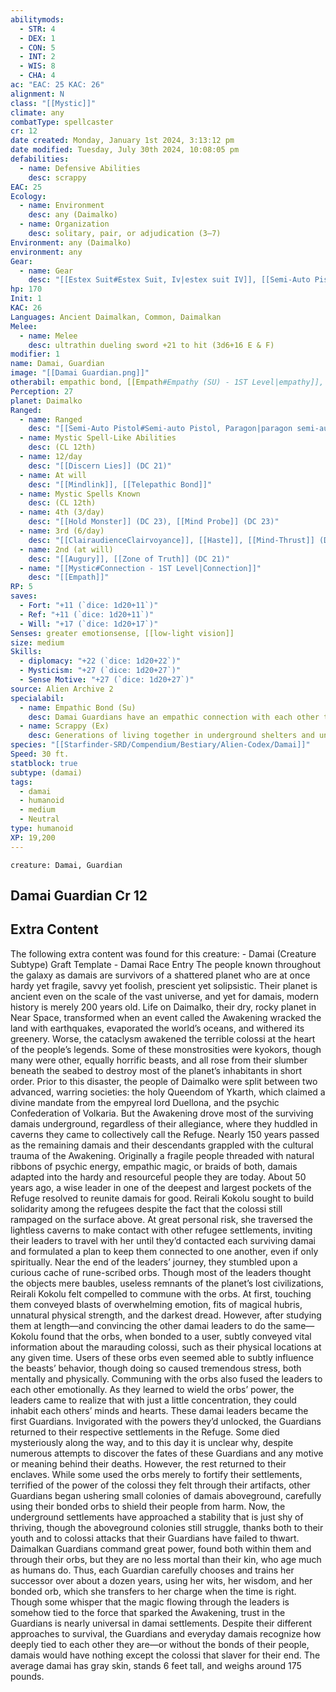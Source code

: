 ```yaml
---
abilitymods:
  - STR: 4
  - DEX: 1
  - CON: 5
  - INT: 2
  - WIS: 8
  - CHA: 4
ac: "EAC: 25 KAC: 26"
alignment: N
class: "[[Mystic]]"
climate: any
combatType: spellcaster
cr: 12
date created: Monday, January 1st 2024, 3:13:12 pm
date modified: Tuesday, July 30th 2024, 10:08:05 pm
defabilities:
  - name: Defensive Abilities
    desc: scrappy
EAC: 25
Ecology:
  - name: Environment
    desc: any (Daimalko)
  - name: Organization
    desc: solitary, pair, or adjudication (3–7)
Environment: any (Daimalko)
environment: any
Gear:
  - name: Gear
    desc: "[[Estex Suit#Estex Suit, Iv|estex suit IV]], [[Semi-Auto Pistol#Semi-auto Pistol, Paragon|paragon semi-auto pistol]] with 32 [[Rounds#Rounds, Small Arm|small arm rounds]], [[Dueling Sword#Dueling Sword, Ultrathin|ultrathin dueling sword]]"
hp: 170
Init: 1
KAC: 26
Languages: Ancient Daimalkan, Common, Daimalkan
Melee:
  - name: Melee
    desc: ultrathin dueling sword +21 to hit (3d6+16 E & F)
modifier: 1
name: Damai, Guardian
image: "[[Damai Guardian.png]]"
otherabil: empathic bond, [[Empath#Empathy (SU) - 1ST Level|empathy]], [[Empath#Greater Mindlink (SU) - 3RD Level|greater mindlink]], [[Telepathic Bond]]
Perception: 27
planet: Daimalko
Ranged:
  - name: Ranged
    desc: "[[Semi-Auto Pistol#Semi-auto Pistol, Paragon|paragon semi-auto pistol]] +19 to hit (4d6+12 P)"
  - name: Mystic Spell-Like Abilities
    desc: (CL 12th)
  - name: 12/day
    desc: "[[Discern Lies]] (DC 21)"
  - name: At will
    desc: "[[Mindlink]], [[Telepathic Bond]]"
  - name: Mystic Spells Known
    desc: (CL 12th)
  - name: 4th (3/day)
    desc: "[[Hold Monster]] (DC 23), [[Mind Probe]] (DC 23)"
  - name: 3rd (6/day)
    desc: "[[ClairaudienceClairvoyance]], [[Haste]], [[Mind-Thrust]] (DC 22), [[Mystic-Cure|Mystic Cure]]"
  - name: 2nd (at will)
    desc: "[[Augury]], [[Zone of Truth]] (DC 21)"
  - name: "[[Mystic#Connection - 1ST Level|Connection]]"
    desc: "[[Empath]]"
RP: 5
saves:
  - Fort: "+11 (`dice: 1d20+11`)"
  - Ref: "+11 (`dice: 1d20+11`)"
  - Will: "+17 (`dice: 1d20+17`)"
Senses: greater emotionsense, [[low-light vision]]
size: medium
Skills:
  - diplomacy: "+22 (`dice: 1d20+22`)"
  - Mysticism: "+27 (`dice: 1d20+27`)"
  - Sense Motive: "+27 (`dice: 1d20+27`)"
source: Alien Archive 2
specialabil:
  - name: Empathic Bond (Su)
    desc: Damai Guardians have an empathic connection with each other that lasts for life. If a Guardian spends 1 round concentrating while thinking about another specific Guardian, she can learn that individual’s relative position and general condition, as per the status spell. Additionally, when she uses this ability, the Guardian learns the other individual’s general emotional state and its intensity, such as whether the target is mildly content, moderately worried, intensely distraught, or similar.
  - name: Scrappy (Ex)
    desc: Generations of living together in underground shelters and under the constant threat of enormous creatures have taught damais to work together against all odds. Once per day, as long as an ally is within 10 feet, a damai can reroll a failed attack roll or saving throw.
species: "[[Starfinder-SRD/Compendium/Bestiary/Alien-Codex/Damai]]"
Speed: 30 ft.
statblock: true
subtype: (damai)
tags:
  - damai
  - humanoid
  - medium
  - Neutral
type: humanoid
XP: 19,200
---
```


```statblock
creature: Damai, Guardian
```

## Damai Guardian Cr 12

## Extra Content

The following extra content was found for this creature: 
\- Damai (Creature Subtype) Graft Template 
\- Damai Race Entry
The people known throughout the galaxy as damais are survivors of a shattered planet who are at once hardy yet fragile, savvy yet foolish, prescient yet solipsistic. Their planet is ancient even on the scale of the vast universe, and yet for damais, modern history is merely 200 years old. Life on Daimalko, their dry, rocky planet in Near Space, transformed when an event called the Awakening wracked the land with earthquakes, evaporated the world’s oceans, and withered its greenery. Worse, the cataclysm awakened the terrible colossi at the heart of the people’s legends. Some of these monstrosities were kyokors, though many were other, equally horrific beasts, and all rose from their slumber beneath the seabed to destroy most of the planet’s inhabitants in short order.
Prior to this disaster, the people of Daimalko were split between two advanced, warring societies: the holy Queendom of Ykarth, which claimed a divine mandate from the empyreal lord Duellona, and the psychic Confederation of Volkaria. But the Awakening drove most of the surviving damais underground, regardless of their allegiance, where they huddled in caverns they came to collectively call the Refuge. Nearly 150 years passed as the remaining damais and their descendants grappled with the cultural trauma of the Awakening. Originally a fragile people threaded with natural ribbons of psychic energy, empathic magic, or braids of both, damais adapted into the hardy and resourceful people they are today.
About 50 years ago, a wise leader in one of the deepest and largest pockets of the Refuge resolved to reunite damais for good. Reirali Kokolu sought to build solidarity among the refugees despite the fact that the colossi still rampaged on the surface above. At great personal risk, she traversed the lightless caverns to make contact with other refugee settlements, inviting their leaders to travel with her until they’d contacted each surviving damai and formulated a plan to keep them connected to one another, even if only spiritually.
Near the end of the leaders’ journey, they stumbled upon a curious cache of rune-scribed orbs. Though most of the leaders thought the objects mere baubles, useless remnants of the planet’s lost civilizations, Reirali Kokolu felt compelled to commune with the orbs. At first, touching them conveyed blasts of overwhelming emotion, fits of magical hubris, unnatural physical strength, and the darkest dread. However, after studying them at length—and convincing the other damai leaders to do the same—Kokolu found that the orbs, when bonded to a user, subtly conveyed vital information about the marauding colossi, such as their physical locations at any given time. Users of these orbs even seemed able to subtly influence the beasts’ behavior, though doing so caused tremendous stress, both mentally and physically. Communing with the orbs also fused the leaders to each other emotionally. As they learned to wield the orbs’ power, the leaders came to realize that with just a little concentration, they could inhabit each others’ minds and hearts.
These damai leaders became the first Guardians. Invigorated with the powers they’d unlocked, the Guardians returned to their respective settlements in the Refuge. Some died mysteriously along the way, and to this day it is unclear why, despite numerous attempts to discover the fates of these Guardians and any motive or meaning behind their deaths.
However, the rest returned to their enclaves. While some used the orbs merely to fortify their settlements, terrified of the power of the colossi they felt through their artifacts, other Guardians began ushering small colonies of damais aboveground, carefully using their bonded orbs to shield their people from harm. Now, the underground settlements have approached a stability that is just shy of thriving, though the aboveground colonies still struggle, thanks both to their youth and to colossi attacks that their Guardians have failed to thwart. Daimalkan Guardians command great power, found both within them and through their orbs, but they are no less mortal than their kin, who age much as humans do. Thus, each Guardian carefully chooses and trains her successor over about a dozen years, using her wits, her wisdom, and her bonded orb, which she transfers to her charge when the time is right.
Though some whisper that the magic flowing through the leaders is somehow tied to the force that sparked the Awakening, trust in the Guardians is nearly universal in damai settlements. Despite their different approaches to survival, the Guardians and everyday damais recognize how deeply tied to each other they are—or without the bonds of their people, damais would have nothing except the colossi that slaver for their end.
The average damai has gray skin, stands 6 feet tall, and weighs around 175 pounds.
